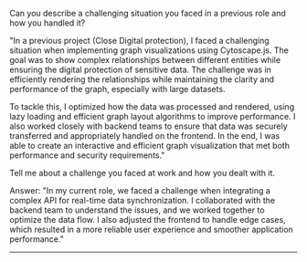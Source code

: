 Can you describe a challenging situation you faced in a previous role and how you handled it?



"In a previous project (Close Digital protection), I faced a challenging situation when implementing graph visualizations using Cytoscape.js. The goal was to show complex relationships between different entities while ensuring the digital protection of sensitive data. The challenge was in efficiently rendering the relationships while maintaining the clarity and performance of the graph, especially with large datasets.

To tackle this, I optimized how the data was processed and rendered, using lazy loading and efficient graph layout algorithms to improve performance. I also worked closely with backend teams to ensure that data was securely transferred and appropriately handled on the frontend. In the end, I was able to create an interactive and efficient graph visualization that met both performance and security requirements."





Tell me about a challenge you faced at work and how you dealt with it.

Answer:
"In my current role, we faced a challenge when integrating a complex API for real-time data synchronization. I collaborated with the backend team to understand the issues, and we worked together to optimize the data flow. I also adjusted the frontend to handle edge cases, which resulted in a more reliable user experience and smoother application performance."















































------
